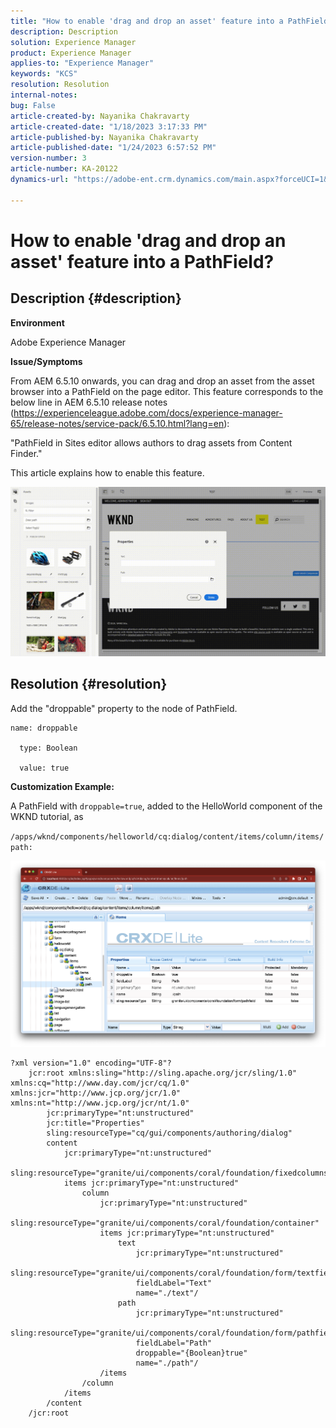 ```yaml
---
title: "How to enable 'drag and drop an asset' feature into a PathField?"
description: Description
solution: Experience Manager
product: Experience Manager
applies-to: "Experience Manager"
keywords: "KCS"
resolution: Resolution
internal-notes: 
bug: False
article-created-by: Nayanika Chakravarty
article-created-date: "1/18/2023 3:17:33 PM"
article-published-by: Nayanika Chakravarty
article-published-date: "1/24/2023 6:57:52 PM"
version-number: 3
article-number: KA-20122
dynamics-url: "https://adobe-ent.crm.dynamics.com/main.aspx?forceUCI=1&pagetype=entityrecord&etn=knowledgearticle&id=ac3fab38-4397-ed11-aad1-6045bd006b4b"

---
```

# How to enable 'drag and drop an asset' feature into a PathField?

## Description {#description}


<b>Environment</b>

Adobe Experience Manager

<b>Issue/Symptoms</b>

From AEM 6.5.10 onwards, you can drag and drop an asset from the asset browser into a PathField on the page editor. This feature corresponds to the below line in AEM 6.5.10 release notes (https://experienceleague.adobe.com/docs/experience-manager-65/release-notes/service-pack/6.5.10.html?lang=en):

"PathField in Sites editor allows authors to drag assets from Content Finder."

This article explains how to enable this feature.

![](assets/___b33fab38-4397-ed11-aad1-6045bd006b4b___.gif)




## Resolution {#resolution}


Add the "droppable" property to the node of PathField.


```
name: droppable

  type: Boolean

  value: true
```


<b>Customization Example:</b>

A PathField with `droppable=true`, added to the HelloWorld component of the WKND tutorial, as

`/apps/wknd/components/helloworld/cq:dialog/content/items/column/items/path:`

![](assets/6106400f-2b07-ed11-82e4-00224808e483.png)<br>

```
?xml version="1.0" encoding="UTF-8"?
    jcr:root xmlns:sling="http://sling.apache.org/jcr/sling/1.0" xmlns:cq="http://www.day.com/jcr/cq/1.0" xmlns:jcr="http://www.jcp.org/jcr/1.0" xmlns:nt="http://www.jcp.org/jcr/nt/1.0"
        jcr:primaryType="nt:unstructured"
        jcr:title="Properties"
        sling:resourceType="cq/gui/components/authoring/dialog"
        content
            jcr:primaryType="nt:unstructured"
            sling:resourceType="granite/ui/components/coral/foundation/fixedcolumns"
            items jcr:primaryType="nt:unstructured"
                column
                    jcr:primaryType="nt:unstructured"
                    sling:resourceType="granite/ui/components/coral/foundation/container"
                    items jcr:primaryType="nt:unstructured"
                        text
                            jcr:primaryType="nt:unstructured"
                            sling:resourceType="granite/ui/components/coral/foundation/form/textfield"
                            fieldLabel="Text"
                            name="./text"/
                        path
                            jcr:primaryType="nt:unstructured"
                            sling:resourceType="granite/ui/components/coral/foundation/form/pathfield"
                            fieldLabel="Path"
                            droppable="{Boolean}true"
                            name="./path"/
                    /items
                /column
            /items
        /content
    /jcr:root
```


